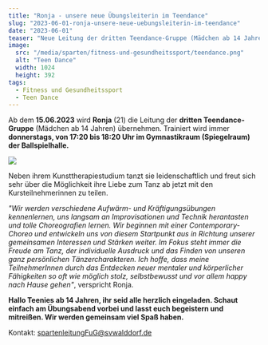 ```yaml
---
title: "Ronja - unsere neue Übungsleiterin im Teendance"
slug: "2023-06-01-ronja-unsere-neue-uebungsleiterin-im-teendance"
date: "2023-06-01"
teaser: "Neue Leitung der dritten Teendance-Gruppe (Mädchen ab 14 Jahre)"
image:
  src: "/media/sparten/fitness-und-gesundheitssport/teendance.png"
  alt: "Teen Dance"
  width: 1024
  height: 392
tags:
  - Fitness und Gesundheitssport
  - Teen Dance
---
```

Ab dem **15.06.2023** wird **Ronja** (21) die Leitung der **dritten Teendance-Gruppe** (Mädchen ab 14 Jahren) übernehmen. Trainiert wird immer **donnerstags, von 17:20 bis 18:20 Uhr im Gymnastikraum (Spiegelraum) der Ballspielhalle.**

![](/media/people/ronja-moedinger-2023.png)

Neben ihrem Kunsttherapiestudium tanzt sie leidenschaftlich und freut sich sehr über die Möglichkeit ihre Liebe zum Tanz ab jetzt mit den Kursteilnehmerinnen zu teilen.

_"Wir werden verschiedene Aufwärm- und Kräftigungsübungen kennenlernen, uns langsam an Improvisationen und Technik herantasten und tolle Choreografien lernen. Wir beginnen mit einer Contemporary-Choreo und entwickeln uns von diesem Startpunkt aus in Richtung unserer gemeinsamen Interessen und Stärken weiter. Im Fokus steht immer die Freude am Tanz, der individuelle Ausdruck und das Finden von unseren ganz persönlichen Tänzercharakteren. Ich hoffe, dass meine TeilnehmerInnen durch das Entdecken neuer mentaler und körperlicher Fähigkeiten so oft wie möglich stolz, selbstbewusst und vor allem happy nach Hause gehen"_, verspricht Ronja.

**Hallo Teenies ab 14 Jahren, ihr seid alle herzlich eingeladen. Schaut einfach am Übungsabend vorbei und lasst euch begeistern und mitreißen. Wir werden gemeinsam viel Spaß haben.**

Kontakt: [spartenleitungFuG@svwalddorf.de](mailto:spartenleitungFuG@svwalddorf.de)
